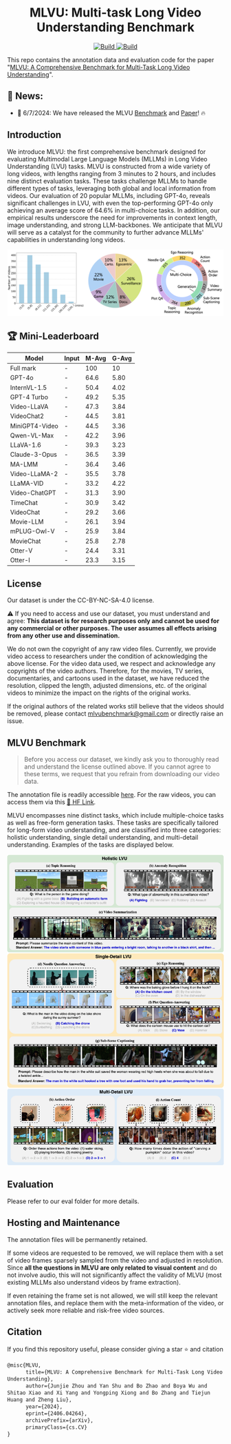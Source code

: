 <h1 align="center">MLVU: Multi-task Long Video Understanding Benchmark</h1>
<p align="center">
    <a href="https://arxiv.org/abs/2406.04264">
            <img alt="Build" src="http://img.shields.io/badge/cs.CV-arXiv%3A2406.04264-B31B1B.svg">
    </a>
    <a href="https://huggingface.co/datasets/MLVU/MVLU">
        <img alt="Build" src="https://img.shields.io/badge/🤗 Dataset-MLVU Benchmark-yellow">
    </a>
</p>

This repo contains the annotation data and evaluation code for the paper "[MLVU: A Comprehensive Benchmark for Multi-Task Long Video Understanding](https://arxiv.org/abs/2406.04264)".

## :bell: News:
- 🥳 6/7/2024: We have released the MLVU [Benchmark](https://huggingface.co/datasets/MLVU/MVLU) and [Paper](https://arxiv.org/abs/2406.04264)! :fire:



## Introduction
We introduce MLVU: the first comprehensive benchmark designed for evaluating Multimodal Large Language Models (MLLMs) in Long Video Understanding (LVU) tasks. MLVU is constructed from a wide variety of long videos, with lengths ranging from 3 minutes to 2 hours, and includes nine distinct evaluation tasks. These tasks challenge MLLMs to handle different types of tasks, leveraging both global and local information from videos. Our evaluation of 20 popular MLLMs, including GPT-4o, reveals significant challenges in LVU, with even the top-performing GPT-4o only achieving an average score of 64.6% in multi-choice tasks. In addition, our empirical results underscore the need for improvements in context length, image understanding, and strong LLM-backbones. We anticipate that MLVU will serve as a catalyst for the community to further advance MLLMs' capabilities in understanding long videos.

![Statistical overview of our LVBench dataset. **Left:** Distribution of Video Duration; **Middle** Distribution of Source Types for Long Videos; **Right:** Quantification of Each Task Type.](./figs/statistic.png)



## :trophy: Mini-Leaderboard

| Model | Input | M-Avg | G-Avg |
| --- | --- | --- | --- |
| Full mark | - | 100 | 10 |
| GPT-4o | - | 64.6 | 5.80 |
| InternVL-1.5 | - | 50.4 | 4.02 |
| GPT-4 Turbo | - | 49.2 | 5.35 |
| Video-LLaVA | - | 47.3 | 3.84 |
| VideoChat2 | - | 44.5 | 3.81 |
| MiniGPT4-Video | - | 44.5 | 3.36 |
| Qwen-VL-Max | - | 42.2 | 3.96 |
| LLaVA-1.6 | - | 39.3 | 3.23 |
| Claude-3-Opus | - | 36.5 | 3.39 |
| MA-LMM | - | 36.4 | 3.46 |
| Video-LLaMA-2 | - | 35.5 | 3.78 |
| LLaMA-VID | - | 33.2 | 4.22 |
| Video-ChatGPT | - | 31.3 | 3.90 |
| TimeChat | - | 30.9 | 3.42 |
| VideoChat | - | 29.2 | 3.66 |
| Movie-LLM | - | 26.1 | 3.94 |
| mPLUG-Owl-V | - | 25.9 | 3.84 |
| MovieChat | - | 25.8 | 2.78 |
| Otter-V | - | 24.4 | 3.31 |
| Otter-I | - | 23.3 | 3.15 |







## License
Our dataset is under the CC-BY-NC-SA-4.0 license.

:warning: If you need to access and use our dataset, you must understand and agree: **This dataset is for research purposes only and cannot be used for any commercial or other purposes. The user assumes all effects arising from any other use and dissemination.**

We do not own the copyright of any raw video files. Currently, we provide video access to researchers under the condition of acknowledging the above license. For the video data used, we respect and acknowledge any copyrights of the video authors. Therefore, for the movies, TV series, documentaries, and cartoons used in the dataset, we have reduced the resolution, clipped the length, adjusted dimensions, etc. of the original videos to minimize the impact on the rights of the original works. 

If the original authors of the related works still believe that the videos should be removed, please contact mlvubenchmark@gmail.com or directly raise an issue.


## MLVU Benchmark
> Before you access our dataset, we kindly ask you to thoroughly read and understand the license outlined above. If you cannot agree to these terms, we request that you refrain from downloading our video data.


The annotation file is readily accessible [here](url). For the raw videos, you can access them via this [<u>🤗 HF Link</u>](https://huggingface.co/datasets/MLVU/MVLU).


MLVU encompasses nine distinct tasks, which include multiple-choice tasks as well as free-form generation tasks. These tasks are specifically tailored for long-form video understanding, and are classified into three categories: holistic understanding, single detail understanding, and multi-detail understanding. Examples of the tasks are displayed below.


![Task Examples of our MLVU.](./figs/task_example.png)


## Evaluation
Please refer to our eval folder for more details.




## Hosting and Maintenance
The annotation files will be permanently retained. 

If some videos are requested to be removed, we will replace them with a set of video frames sparsely sampled from the video and adjusted in resolution. Since **all the questions in MLVU are only related to visual content** and do not involve audio, this will not significantly affect the validity of MLVU (most existing MLLMs also understand videos by frame extraction).

If even retaining the frame set is not allowed, we will still keep the relevant annotation files, and replace them with the meta-information of the video, or actively seek more reliable and risk-free video sources.





## Citation

If you find this repository useful, please consider giving a star :star: and citation

```
@misc{MLVU,
      title={MLVU: A Comprehensive Benchmark for Multi-Task Long Video Understanding}, 
      author={Junjie Zhou and Yan Shu and Bo Zhao and Boya Wu and Shitao Xiao and Xi Yang and Yongping Xiong and Bo Zhang and Tiejun Huang and Zheng Liu},
      year={2024},
      eprint={2406.04264},
      archivePrefix={arXiv},
      primaryClass={cs.CV}
}
```


